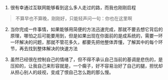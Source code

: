 1. 很有幸通过互联网能够看到这么多人走过的路，而我也刚刚启程
 

> 不算早也不算晚，刚刚好，只能轻声问一句：你也在这里啊

2. 当你完成一件事情，如果能够用简便的方法迅速完成，那就不要去想它背后的原理，哪怕之后可能要用到，但是如果出现在你面前的是成系统的，需要一环一环解决的问题，那就不管花多久，都要先把他整体弄懂，了解其中的每个环节，再去找到整体解决的快速方法

3. 虽然已经很在控制自己的情绪了，但不得不承认自己当前的基调是悲伤的，是压抑的，让我自己来形容就是，一个瘸子，好不容易治好了自己的腿，担忧却从担心别人的歧视，变成了恨自己怎么跑的那么慢。


